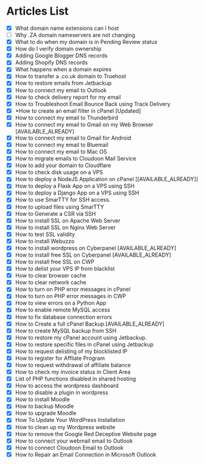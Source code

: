 # Articles List

- [x] What domain name extensions can I host
- [ ] Why .ZA domain nameservers are not changing
- [x] What to do when my domain is in Pending Review status
- [x] How do I verify domain ownership
- [x] Adding Google Blogger DNS records
- [x] Adding Shopify DNS records
- [x] What happens when a domain expires
- [x] How to transfer a .co.uk domain to Truehost
- [x] How to restore emails from Jetbackup
- [x] How to connect my email to Outlook
- [x] How to check delivery report for my email
- [x] How to Troubleshoot Email Bounce Back using Track Delivery
- [x] *How to create an email filter in cPanel [Updated]
- [x] How to connect my email to Thunderbird
- [x] How to connect my email to Gmail on my Web Browser [AVAILABLE_ALREADY]
- [x] How to connect my email to Gmail for Android
- [x] How to connect my email to Bluemail
- [x] How to connect my email to Mac OS
- [x] How to migrate emails to Cloudoon Mail Service
- [x] How to add your domain to Cloudflare
- [x] How to check disk usage on a VPS
- [x] How to deploy a NodeJS Application on cPanel [[AVAILABLE_ALREADY]]
- [x] How to deploy a Flask App on a VPS using SSH
- [x] How to deploy a Django App on a VPS using SSH
- [x] How to use SmarTTY for SSH access.
- [x] How to upload files using SmarTTY
- [x] How to Generate a CSR via SSH
- [x] How to install SSL on Apache Web Server
- [x] How to install SSL on Nginx Web Server
- [x] How to test SSL validity
- [x] How to install Webuzzo
- [x] How to install wordpress on Cyberpanel [AVAILABLE_ALREADY]
- [x] How to install free SSL on Cyberpanel [AVAILABLE_ALREADY]
- [x] How to install free SSL on CWP
- [x] How to delist your VPS IP from blacklist
- [x] How to clear browser cache
- [x] How to clear network cache
- [x] How to turn on PHP error messages in cPanel
- [x] How to turn on PHP error messages in CWP
- [x] How to view errors on a Python App
- [x] How to enable remote MySQL access
- [x] How to fix database connection errors
- [x] How to Create a full cPanel Backup.[AVAILABLE_ALREADY]
- [x] How to create MySQL backup from SSH
- [x] How to restore my cPanel account using Jetbackup.
- [x] How to restore specific files in cPanel using Jetbackup
- [x] How to request delisting of my blocklisted IP
- [x] How to register for Affliate Program
- [x] How to request withdrawal of affiliate balance
- [x] How to check my invoice status in Client Area
- [x] List of PHP functions disabled in shared hosting
- [x] How to access the wordpress dashboard
- [x] How to disable a plugin in wordpress
- [x] How to install Moodle
- [x] How to backup Moodle
- [x] How to upgrade Moodle 
- [x] How To Update Your WordPress Installation
- [x] How to clean up my Wordpress website
- [x] How to remove the Google Red Deceptive Website page
- [x] How to connect your webmail email to Outlook
- [x] How to connect Cloudoon Email to Outlook
- [x] How to Repair an Email Connection in Microsoft Outlook
